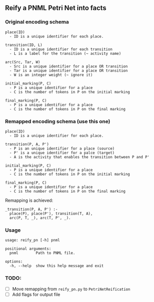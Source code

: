 ## Reify a PNML Petri Net into facts

### Original encoding schema

```
place(ID)
  - ID is a unique identifier for each place.

transition(ID, L) 
  - ID is a unique identifier for each transition
  - L is a label for the transition (~ activity name)

arc(Src, Tar, W)
  - Src is a unique identifier for a place OR transition
  - Tar is a unique identifier for a place OR transition
  - W is an integer weight (~ ignore it)

initial_marking(P, C)
  - P is a unique identifier for a place
  - C is the number of tokens in P on the initial marking

final_marking(P, C)
  - P is a unique identifier for a place
  - C is the number of tokens in P on the final marking
```

### Remapped encoding schema (use this one)

```
place(ID)
  - ID is a unique identifier for each place.

transition(P, A, P') 
  - P is an unique identifier for a place (source)
  - P' is a unique identifier for a palce (target) 
  - A is the activity that enables the transition between P and P'

initial_marking(P, C)
  - P is a unique identifier for a place
  - C is the number of tokens in P on the initial marking

final_marking(P, C)
  - P is a unique identifier for a place
  - C is the number of tokens in P on the final marking
```

Remapping is achieved:

```
_transition(P, A, P') :-
  place(P), place(P'), transition(T, A),
  arc(P, T, _), arc(T, P', _).
```

### Usage

```
usage: reify_pn [-h] pnml

positional arguments:
  pnml        Path to PNML file.

options:
  -h, --help  show this help message and exit
```

### TODO:

- [ ] Move remapping from `reify_pn.py` to `PetriNetReification`
- [ ] Add flags for output file
